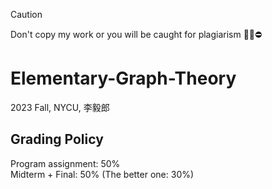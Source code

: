 > [!CAUTION]
> Don't copy my work or you will be caught for plagiarism 🙅‍♂️⛔️
# Elementary-Graph-Theory
2023 Fall, NYCU, 李毅郎
## Grading Policy
Program assignment: 50% \
Midterm + Final: 50% (The better one: 30%) 
